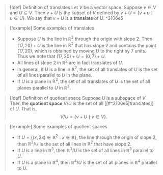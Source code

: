 >[!def] Definition of translates
> Let $V$ be a vector space. Suppose $v \in V$ and $U \subseteq V$. Then $v + U$ is the subset of $V$ defined by $v + U = \{v + u \mid u \in U\}$. We say that $v+U$ is a **translate** of $U$. ^3106e5

> [!example] Some examples of translates
> - Suppose $U$ is the line in $\mathbb{R}^2$ through the origin with slope $2$. Then $(17,20) + U$ is the line in $\mathbb{R}^2$ that has slope $2$ and contains the point $(17,20)$, which is obtained by moving $U$ to the right by $7$ units. Thus we note that $(17,20) + U = (0,7) + U$.
> - All lines of slope $2$ in $\mathbb{R}^2$ are in fact translates of $U$.
> - In general, if $U$ is a line in $\mathbb{R}^2$, the set of all translates of $U$ is the set of all lines parallel to $U$ in the plane.
> - If $U$ is a plane in $\mathbb{R}^3$, the set of all translates of $U$ is the set of all planes parallel to $U$ in $\mathbb{R}^3$.

> [!def] Definition of quotient space
> Suppose $U$ is a subspace of $V$. Then the **quotient space** $V / U$ is the set of all [[#^3106e5|translates]] of $U$. That is, $$V / U = \{v+U \mid v \in V\}.$$

> [!example] Some examples of quotient spaces
> - If $U = \{(x,2x) \in \mathbb{R}^2 : x \in \mathbb{R}\}$, the line through the origin of slope 2, then $\mathbb{R}^2 / U$ is the set of all lines in $\mathbb{R}^2$ that have slope $2$.
> - If $U$ is a line in $\mathbb{R}^3$, then ${} \mathbb{R}^3 / {U} {}$ is the set of all lines in $\mathbb{R}^3$ parallel to $U$.
> - If $U$ is a plane in $\mathbb{R}^4$, then $\mathbb{R}^4 / U$ is the set of all planes in $\mathbb{R}^4$ parallel to $U$.

